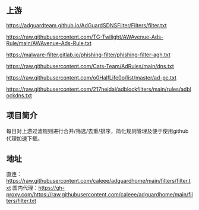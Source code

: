 ## 上游

https://adguardteam.github.io/AdGuardSDNSFilter/Filters/filter.txt

https://raw.githubusercontent.com/TG-Twilight/AWAvenue-Ads-Rule/main/AWAvenue-Ads-Rule.txt

https://malware-filter.gitlab.io/phishing-filter/phishing-filter-agh.txt

https://raw.githubusercontent.com/Cats-Team/AdRules/main/dns.txt

https://raw.githubusercontent.com/o0HalfLife0o/list/master/ad-pc.txt

https://raw.githubusercontent.com/217heidai/adblockfilters/main/rules/adblockdns.txt

## 项目简介

每日对上游过滤规则进行合并/筛选/去重/排序，简化规则管理及便于使用github代理加速下载。

## 地址
直连：https://raw.githubusercontent.com/caleee/adguardhome/main/filters/filter.txt
国内代理：https://gh-proxy.com/https://raw.githubusercontent.com/caleee/adguardhome/main/filters/filter.txt
